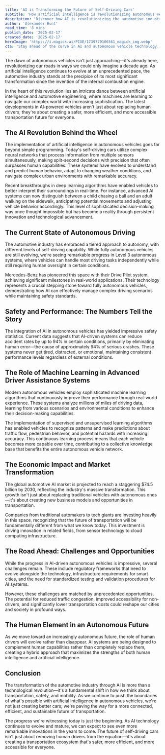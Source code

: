 ```yaml
---
title: 'AI is Transforming the Future of Self-Driving Cars'
subtitle: 'How artificial intelligence is revolutionizing autonomous vehicles'
description: 'Discover how AI is revolutionizing the automotive industry with autonomous vehicles. From advanced neural networks to improved safety statistics, learn how self-driving cars are transforming transportation and creating a more efficient future.'
author: 'Alexander Hunt'
read_time: '8 mins'
publish_date: '2025-02-17'
created_date: '2025-02-17'
heroImage: 'https://i.magick.ai/PIXE/1739779106561_magick_img.webp'
cta: 'Stay ahead of the curve in AI and autonomous vehicle technology. Follow MagickAI on LinkedIn for exclusive insights and updates on the future of transportation.'
---
```


The dawn of autonomous vehicles isn't just approaching—it's already here, revolutionizing our roads in ways we could only imagine a decade ago. As artificial intelligence continues to evolve at an unprecedented pace, the automotive industry stands at the precipice of its most significant transformation since the invention of the internal combustion engine.

In the heart of this revolution lies an intricate dance between artificial intelligence and automotive engineering, where machines are learning to navigate our complex world with increasing sophistication. The latest developments in AI-powered vehicles aren't just about replacing human drivers; they're about creating a safer, more efficient, and more accessible transportation future for everyone.

## The AI Revolution Behind the Wheel

The implementation of artificial intelligence in autonomous vehicles goes far beyond simple programming. Today's self-driving cars utilize complex neural networks that process information from multiple sensors simultaneously, making split-second decisions with precision that often surpasses human capabilities. These systems have evolved to understand and predict human behavior, adapt to changing weather conditions, and navigate complex urban environments with remarkable accuracy.

Recent breakthroughs in deep learning algorithms have enabled vehicles to better interpret their surroundings in real-time. For instance, advanced AI systems can now distinguish between a child chasing a ball and an adult walking on the sidewalk, anticipating potential movements and adjusting vehicle behavior accordingly. This level of sophisticated decision-making was once thought impossible but has become a reality through persistent innovation and technological advancement.

## The Current State of Autonomous Driving

The automotive industry has embraced a tiered approach to autonomy, with different levels of self-driving capability. While fully autonomous vehicles are still evolving, we're seeing remarkable progress in Level 3 autonomous systems, where vehicles can handle most driving tasks independently while still requiring human oversight in certain conditions.

Mercedes-Benz has pioneered this space with their Drive Pilot system, achieving significant milestones in real-world applications. Their technology represents a crucial stepping stone toward fully autonomous vehicles, demonstrating how AI can effectively manage complex driving scenarios while maintaining safety standards.

## Safety and Performance: The Numbers Tell the Story

The integration of AI in autonomous vehicles has yielded impressive safety statistics. Current data suggests that AI-driven systems can reduce accident rates by up to 94% in certain conditions, primarily by eliminating human error—the cause of approximately 94% of serious crashes. These systems never get tired, distracted, or emotional, maintaining consistent performance levels regardless of external conditions.

## The Role of Machine Learning in Advanced Driver Assistance Systems

Modern autonomous vehicles employ sophisticated machine learning algorithms that continuously improve their performance through real-world experience. These systems analyze millions of miles of driving data, learning from various scenarios and environmental conditions to enhance their decision-making capabilities.

The implementation of supervised and unsupervised learning algorithms has enabled vehicles to recognize patterns and make predictions about traffic flow, pedestrian behavior, and potential hazards with increasing accuracy. This continuous learning process means that each vehicle becomes more capable over time, contributing to a collective knowledge base that benefits the entire autonomous vehicle network.

## The Economic Impact and Market Transformation

The global automotive AI market is projected to reach a staggering $74.5 billion by 2030, reflecting the industry's massive transformation. This growth isn't just about replacing traditional vehicles with autonomous ones—it's about creating new business models and opportunities in transportation.

Companies from traditional automakers to tech giants are investing heavily in this space, recognizing that the future of transportation will be fundamentally different from what we know today. This investment is driving innovation in related fields, from sensor technology to cloud computing infrastructure.

## The Road Ahead: Challenges and Opportunities

While the progress in AI-driven autonomous vehicles is impressive, several challenges remain. These include regulatory frameworks that need to evolve alongside the technology, infrastructure requirements for smart cities, and the need for standardized testing and validation procedures for AI systems.

However, these challenges are matched by unprecedented opportunities. The potential for reduced traffic congestion, improved accessibility for non-drivers, and significantly lower transportation costs could reshape our cities and society in profound ways.

## The Human Element in an Autonomous Future

As we move toward an increasingly autonomous future, the role of human drivers will evolve rather than disappear. AI systems are being designed to complement human capabilities rather than completely replace them, creating a hybrid approach that maximizes the strengths of both human intelligence and artificial intelligence.

## Conclusion

The transformation of the automotive industry through AI is more than a technological revolution—it's a fundamental shift in how we think about transportation, safety, and mobility. As we continue to push the boundaries of what's possible with artificial intelligence in autonomous vehicles, we're not just creating better cars; we're paving the way for a more connected, efficient, and sustainable future of transportation.

The progress we're witnessing today is just the beginning. As AI technology continues to evolve and mature, we can expect to see even more remarkable innovations in the years to come. The future of self-driving cars isn't just about removing human drivers from the equation—it's about creating a transportation ecosystem that's safer, more efficient, and more accessible for everyone.